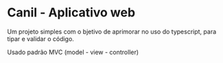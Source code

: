 # Canil - Aplicativo web

Um projeto simples com o bjetivo de aprimorar no uso do typescript, para tipar e validar o código.

Usado padrão MVC (model - view - controller)
